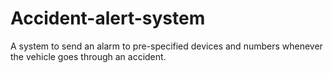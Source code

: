 # Accident-alert-system
A system to send an alarm to pre-specified devices and numbers whenever the vehicle goes through an accident.
